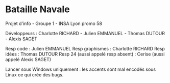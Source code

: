# Bataille Navale

Projet d'info - Groupe 1 - INSA Lyon promo 58

Développeurs : Charlotte RICHARD - Julien EMMANUEL - Thomas DUTOUR - Alexis SAGET

Resp code : Julien EMMANUEL
Resp graphismes : Charlotte RICHARD
Resp idées : Thomas DUTOUR
Resp 24 (aussi appelé resp absent) : Cerise (aussi appelé Alexis SAGET)

Lancer sous Windows uniquement : les accents sont mal encodés sous Linux ce qui crée des bugs.
